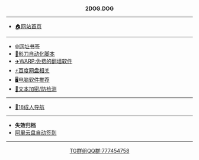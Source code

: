 <div align=center>
<p><b>2DOG.DOG</b></p>
</div>



---
* [🏠网站首页](/home.md)

---
* [🌐网址书签](004-webpage)
* [🤖影刀自动化脚本](002-robot.md)
* [✈️WARP:免费的翻墙软件](001-WARP)
* [⚡百度网盘相关](/005-baiduwangpan.md)
* [🖥️电脑软件推荐](/006-Windows-software.md)
* [🔐文本加密/防检测](008-wenbenjiami.md)

---
* [🔞18成人导航](007-18R.md)
---
* **失效归档**
* [阿里云盘自动签到](003-alicloud-autocheckin)


---

<div align=center><a href="https://t.me/+RqEABM0fz8M2OGFl">TG群组</a><a href="http://qm.qq.com/cgi-bin/qm/qr?_wv=1027&k=g3iyb58QH8oj3Or6uhpI-hiw4gB80Z0e&authKey=G%2FWTstVQym5goYwajHOQl38Xgbif%2BQq5Xw783TtoaIuabmw2kjoKqldlKZu%2B9Q8S&noverify=0&group_code=777454758">QQ群:777454758</a></div>